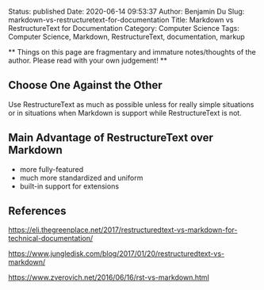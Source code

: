 Status: published
Date: 2020-06-14 09:53:37
Author: Benjamin Du
Slug: markdown-vs-restructuretext-for-documentation
Title: Markdown vs RestructureText for Documentation
Category: Computer Science
Tags: Computer Science, Markdown, RestructureText, documentation, markup

**
Things on this page are fragmentary and immature notes/thoughts of the author.
Please read with your own judgement!
**

## Choose One Against the Other 

Use RestructureText as much as possible unless for really simple situations
or in situations when Markdown is support while RestructureText is not.

## Main Advantage of RestructureText over Markdown

- more fully-featured
- much more standardized and uniform
- built-in support for extensions

## References

https://eli.thegreenplace.net/2017/restructuredtext-vs-markdown-for-technical-documentation/

https://www.jungledisk.com/blog/2017/01/20/restructuredtext-vs-markdown/

https://www.zverovich.net/2016/06/16/rst-vs-markdown.html